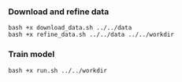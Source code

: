 ### Download and refine data
```
bash +x download_data.sh ../../data
bash +x refine_data.sh ../../data ../../workdir
```

### Train model
```
bash +x run.sh ../../workdir
```
